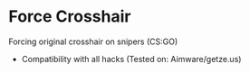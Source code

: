 # Force Crosshair
Forcing original crosshair on snipers (CS:GO)

- Compatibility with all hacks (Tested on: Aimware/getze.us)
